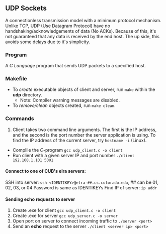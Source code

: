 ## UDP Sockets
A connectionless transmission model with a minimum protocol mechanism. Unlike TCP, UDP (Use Datagram Protocol) have no handshaking/acknowledgements of data (No ACKs). Because of this, it's not guaranteed that any data is received by the end host. The up side, this avoids some delays due to it's simplicity.

### Program
A *C Language* program that sends UDP packets to a specified host.

### Makefile
- To *create* executable objects of client and server, run `make` within the **udp** directory.
    - Note: Compiler warning messages are disabled.
- To *remove/clean* objects created, run `make clean`.

### Commands
1. Client takes two command line arguments. The first is the IP address, and the second is the port number the server application is using. To find the IP address of the current server, try `hostname -i` (Linux).
  - Complile the *C*-program
    `gcc udp_client.c -o client`
  - Run client with a given server IP and port number
    `./client 192.168.1.101 5001`

#### Connect to one of CUB's elra servers:
SSH into server: `ssh <IDENTIKEY>@elra-##.cs.colorado.edu`, ## can be 01, 02, 03, or 04
Password is same as IDENTIKEYs
Find IP of server: `ip addr`

#### Sending echo requests to server
  1. Create .exe for client `gcc udp_client.c -o client`
  2. Create .exe for server `gcc udp_server.c -o server`
  3. Open port on server to connect incoming traffic to `./server <port>`
  4. Send an **echo** request to the server `./client <server ip> <port>`
